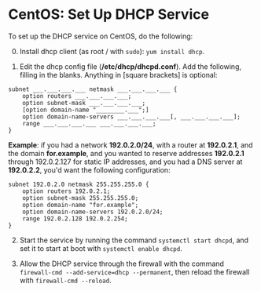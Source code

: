 # CentOS: Set Up DHCP Service

To set up the DHCP service on CentOS, do the following:

0. Install dhcp client (as root / with `sudo`): `yum install dhcp`.

1. Edit the dhcp config file (**/etc/dhcp/dhcpd.conf**). Add the following, filling in the blanks. Anything in [square brackets] is optional:

```
subnet ___.___.___.___ netmask ___.___.___.___ {
    option routers ___.___.___.___;
    option subnet-mask ___.___.___.___;
    [option domain-name "________.___";]
    option domain-name-servers ___.___.___.___[, ___.___.___.___];
    range ___.___.___.___ ___.___.___.___;
}
```

**Example**: if you had a network **192.0.2.0/24**, with a router at **192.0.2.1**, and the domain **for<nolink>.example**, and you wanted to reserve addresses **192.0.2.1** through 192.0.2.127 for static IP addresses, and you had a DNS server at **192.0.2.2**, you'd want the following configuration:

```
subnet 192.0.2.0 netmask 255.255.255.0 {
    option routers 192.0.2.1;
    option subnet-mask 255.255.255.0;
    option domain-name "for.example";
    option domain-name-servers 192.0.2.0/24;
    range 192.0.2.128 192.0.2.254;
}
```
2. Start the service by running the command `systemctl start dhcpd`, and set it to start at boot with `systemctl enable dhcpd`.

3. Allow the DHCP service through the firewall with the command `firewall-cmd --add-service=dhcp --permanent`, then reload the firewall with `firewall-cmd --reload`.
